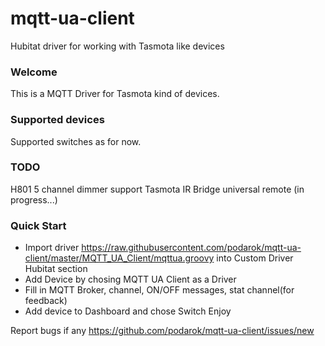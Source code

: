 # mqtt-ua-client
Hubitat driver for working with Tasmota like devices

### Welcome

This is a MQTT Driver for Tasmota kind of devices.

### Supported devices
Supported switches as for now.

### TODO
H801 5 channel dimmer support
Tasmota IR Bridge universal remote (in progress...)

### Quick Start
 - Import driver https://raw.githubusercontent.com/podarok/mqtt-ua-client/master/MQTT_UA_Client/mqttua.groovy into Custom Driver Hubitat section
 - Add Device by chosing MQTT UA Client as a Driver
 - Fill in MQTT Broker, channel, ON/OFF messages, stat channel(for feedback)
 - Add device to Dashboard and chose Switch
Enjoy

Report bugs if any https://github.com/podarok/mqtt-ua-client/issues/new
